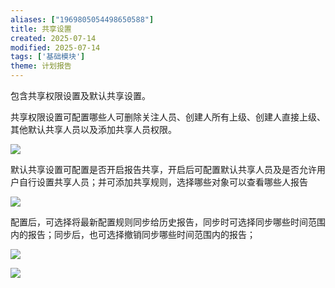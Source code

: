 ```yaml
---
aliases: ["1969805054498650588"]
title: 共享设置
created: 2025-07-14
modified: 2025-07-14
tags: ['基础模块']
theme: 计划报告
---
```


包含共享权限设置及默认共享设置。

共享权限设置可配置哪些人可删除关注人员、创建人所有上级、创建人直接上级、其他默认共享人员以及添加共享人员权限。

![](3932c4fb6148a07241d4233920857816.jpg)

默认共享设置可配置是否开启报告共享，开启后可配置默认共享人员及是否允许用户自行设置共享人员；并可添加共享规则，选择哪些对象可以查看哪些人报告

![](f902ffa912e80415b5393c789b5b1fed.jpg)

配置后，可选择将最新配置规则同步给历史报告，同步时可选择同步哪些时间范围内的报告；同步后，也可选择撤销同步哪些时间范围内的报告；

![](892e5488e31288ffa981176a714ec46e.jpg)

![](04fd37cbb808f293bc3d0fa528c5dda5.jpg)
